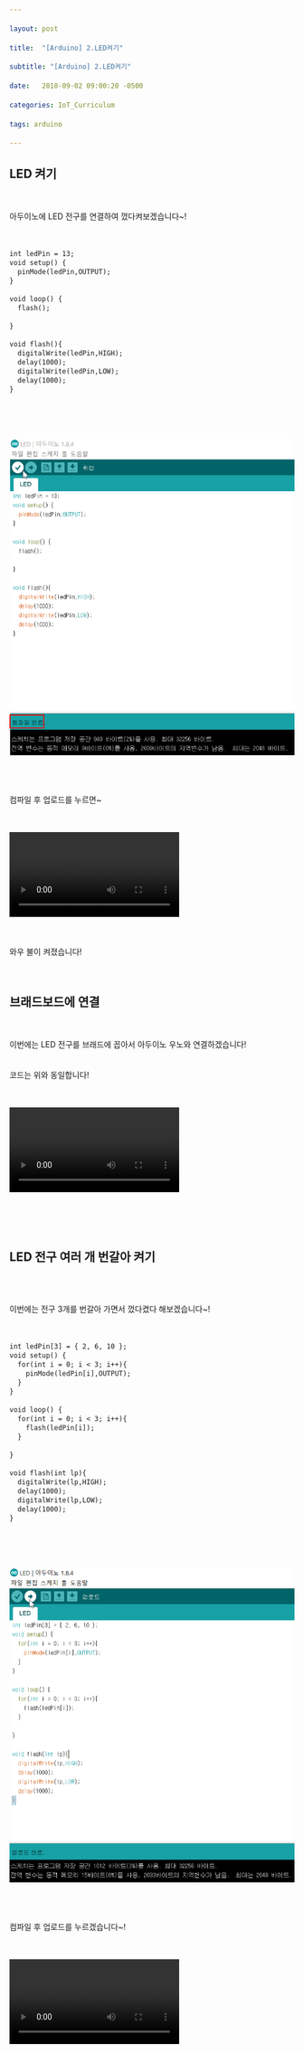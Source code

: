 ```yaml
---

layout: post

title:  "[Arduino] 2.LED켜기"

subtitle: "[Arduino] 2.LED켜기"

date:   2018-09-02 09:00:20 -0500

categories: IoT_Curriculum

tags: arduino

---
```


## LED 켜기

<br>
<br>
아두이노에 LED 전구를 연결하여 껐다켜보겠습니다~!
<br>
<br>
<br>

```
int ledPin = 13;
void setup() {
  pinMode(ledPin,OUTPUT);
}

void loop() {
  flash();  

}

void flash(){
  digitalWrite(ledPin,HIGH);
  delay(1000);
  digitalWrite(ledPin,LOW);
  delay(1000);
}
```

<br>
<br>
<br>

![image](/image/Arduino_image/Arduino_image_09.png)

<br>
<br>
<br>
컴파일 후 업로드를 누르면~
<br>
<br>
<br>

<video src="/image/Arduino_image/Arduino_video_01.mp4" controls autoplay></video>

<br>
<br>
와우 불이 켜졌습니다!
<br>
<br>
<br>

## 브래드보드에 연결

<br>
<br>
이번에는 LED 전구를 브래드에 꼽아서 아두이노 우노와 연결하겠습니다!
<br>
<br>
<br>
코드는 위와 동일합니다!
<br>
<br>
<br>

<video src="/image/Arduino_image/Arduino_video_02.mp4" controls autoplay></video>

<br>
<br>
<br>

## LED 전구 여러 개 번갈아 켜기

<br>
<br>
<br>
이번에는 전구 3개를 번갈아 가면서 껐다켰다 해보겠습니다~!
<br>
<br>
<br>

```
int ledPin[3] = { 2, 6, 10 };
void setup() {
  for(int i = 0; i < 3; i++){
    pinMode(ledPin[i],OUTPUT);
  }
}

void loop() {
  for(int i = 0; i < 3; i++){
    flash(ledPin[i]);
  }

}

void flash(int lp){
  digitalWrite(lp,HIGH);
  delay(1000);
  digitalWrite(lp,LOW);
  delay(1000);
}
```

<br>
<br>
<br>

![image](/image/Arduino_image/Arduino_image_10.png)

<br>
<br>
<br>
컴파일 후 업로드를 누르겠습니다~!

<br>
<br>
<br>

<video src="/image/Arduino_image/Arduino_video_03.mp4" controls autoplay></video>
